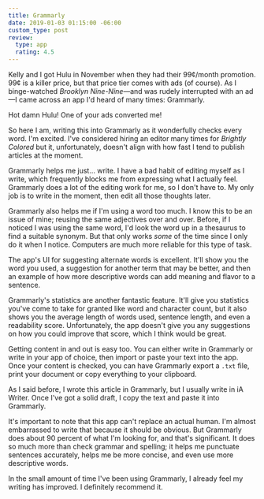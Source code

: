 ```yaml
---
title: Grammarly
date: 2019-01-03 01:15:00 -06:00
custom_type: post
review:
  type: app
  rating: 4.5
---
```


Kelly and I got Hulu in November when they had their 99¢/month promotion. 99¢ is a killer price, but that price tier comes with ads (of course). As I binge-watched *Brooklyn Nine-Nine*—and was rudely interrupted with an ad—I came across an app I'd heard of many times: Grammarly.

Hot damn Hulu! One of your ads converted me!

So here I am, writing this into Grammarly as it wonderfully checks every word. I'm excited. I've considered hiring an editor many times for *Brightly Colored* but it, unfortunately, doesn't align with how fast I tend to publish articles at the moment.

Grammarly helps me just… write. I have a bad habit of editing myself as I write, which frequently blocks me from expressing what I actually feel. Grammarly does a lot of the editing work for me, so I don't have to. My only job is to write in the moment, then edit all those thoughts later.

Grammarly also helps me if I'm using a word too much. I know this to be an issue of mine; reusing the same adjectives over and over. Before, if I noticed I was using the same word, I'd look the word up in a thesaurus to find a suitable synonym. But that only works *some* of the time since I only do it when I notice. Computers are much more reliable for this type of task.

The app's UI for suggesting alternate words is excellent. It'll show you the word you used, a suggestion for another term that may be better, and then an example of how more descriptive words can add meaning and flavor to a sentence.

Grammarly's statistics are another fantastic feature. It'll give you statistics you've come to take for granted like word and character count, but it also shows you the average length of words used, sentence length, and even a readability score. Unfortunately, the app doesn't give you any suggestions on how you could improve that score, which I think would be great.

Getting content in and out is easy too.  You can either write in Grammarly or write in your app of choice, then import or paste your text into the app. Once your content is checked, you can have Grammarly export a `.txt` file, print your document or copy everything to your clipboard.

As I said before, I wrote this article in Grammarly, but I usually write in iA Writer. Once I've got a solid draft, I copy the text and paste it into Grammarly.

It's important to note that this app can't replace an actual human. I'm almost embarrassed to write that because it should be obvious. But Grammarly does about 90 percent of what I'm looking for, and that's significant. It does so much more than check grammar and spelling; it helps me punctuate sentences accurately, helps me be more concise, and even use more descriptive words. 

In the small amount of time I've been using Grammarly, I already feel my writing has improved. I definitely recommend it.